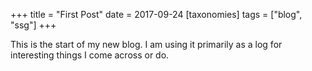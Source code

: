 +++
title = "First Post"
date = 2017-09-24
[taxonomies]
tags = ["blog", "ssg"]
+++

This is the start of my new blog. I am using it primarily as a log for interesting things I come across or do.
<!-- more -->
